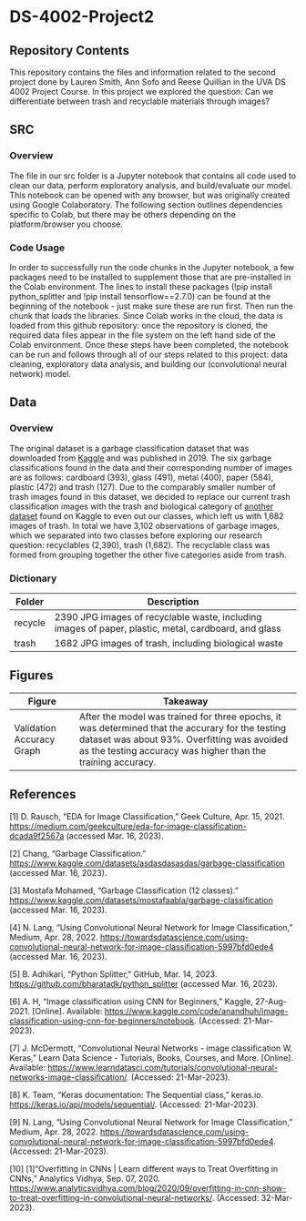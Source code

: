 # DS-4002-Project2

## Repository Contents
This repository contains the files and information related to the second project done by Lauren Smith, Ann Sofo and Reese Quillian in the UVA DS 4002 Project Course. In this project we explored the question: Can we differentiate between trash and recyclable materials through images?

## SRC

### Overview
The file in our src folder is a Jupyter notebook that contains all code used to clean our data, perform exploratory analysis, and build/evaluate our model. This notebook can be opened with any browser, but was originally created using Google Colaboratory. The following section outlines dependencies specific to Colab, but there may be others depending on the platform/browser you choose.

### Code Usage
In order to successfully run the code chunks in the Jupyter notebook, a few packages need to be installed to supplement those that are pre-installed in the Colab environment. The lines to install these packages (!pip install python_splitter and !pip install tensorflow==2.7.0) can be found at the beginning of the notebook - just make sure these are run first. Then run the chunk that loads the libraries. Since Colab works in the cloud, the data is loaded from this github repository: once the repository is cloned, the required data files appear in the file system on the left hand side of the Colab environment. Once these steps have been completed, the notebook can be run and follows through all of our steps related to this project: data cleaning, exploratory data analysis, and building our (convolutional neural network) model. 

## Data

### Overview

The original dataset is a garbage classification dataset that was downloaded from [Kaggle](https://www.kaggle.com/datasets/asdasdasasdas/garbage-classification) and was published in 2019. The six garbage classifications found in the data and their corresponding number of images are as follows: cardboard (393), glass (491), metal (400), paper (584), plastic (472) and trash (127). Due to the comparably smaller number of trash images found in this dataset, we decided to replace our current trash classification images with the trash and biological category of [another dataset](https://www.kaggle.com/datasets/mostafaabla/garbage-classification)  found on Kaggle to even out our classes, which left us with 1,682 images of trash. In total we have 3,102 observations of garbage images, which we separated into two classes before exploring our research question: recyclables (2,390), trash (1,682). The recyclable class was formed from grouping together the other five categories aside from trash.  

### Dictionary

| Folder  | Description  |
|---|---|
| recycle  | 2390 JPG images of recyclable waste, including images of paper, plastic, metal, cardboard, and glass |
| trash  | 1682 JPG images of trash, including biological waste |


## Figures
| Figure  | Takeaway  |
|---|---|
| Validation Accuracy Graph | After the model was trained for three epochs, it was determined that the accurary for the testing dataset was about 93%. Overfitting was avoided as the testing accuracy was higher than the training accuracy. |

## References
[1] D. Rausch, “EDA for Image Classification,” Geek Culture, Apr. 15, 2021. https://medium.com/geekculture/eda-for-image-classification-dcada9f2567a (accessed Mar. 16, 2023).

[2] Chang, “Garbage Classification.” https://www.kaggle.com/datasets/asdasdasasdas/garbage-classification (accessed Mar. 16, 2023).

[3] Mostafa Mohamed, “Garbage Classification (12 classes).” https://www.kaggle.com/datasets/mostafaabla/garbage-classification (accessed Mar. 16, 2023).

[4] N. Lang, “Using Convolutional Neural Network for Image Classification,” Medium, Apr. 28, 2022. https://towardsdatascience.com/using-convolutional-neural-network-for-image-classification-5997bfd0ede4 (accessed Mar. 16, 2023).

[5] B. Adhikari, “Python Splitter,” GitHub, Mar. 14, 2023. https://github.com/bharatadk/python_splitter  (accessed Mar. 16, 2023).

[6] A. H, “Image classification using CNN for Beginners,” Kaggle, 27-Aug-2021. [Online]. Available: https://www.kaggle.com/code/anandhuh/image-classification-using-cnn-for-beginners/notebook. (Accessed: 21-Mar-2023). 

[7] J. McDermott, “Convolutional Neural Networks - image classification W. Keras,” Learn Data Science - Tutorials, Books, Courses, and More. [Online]. Available: https://www.learndatasci.com/tutorials/convolutional-neural-networks-image-classification/. (Accessed: 21-Mar-2023). 

[8] K. Team, “Keras documentation: The Sequential class,” keras.io. https://keras.io/api/models/sequential/. (Accessed: 21-Mar-2023). 

[9] N. Lang, “Using Convolutional Neural Network for Image Classification,” Medium, Apr. 28, 2022. https://towardsdatascience.com/using-convolutional-neural-network-for-image-classification-5997bfd0ede4. (Accessed: 21-Mar-2023). 

[10] [1]“Overfitting in CNNs | Learn different ways to Treat Overfitting in CNNs,” Analytics Vidhya, Sep. 07, 2020. https://www.analyticsvidhya.com/blog/2020/09/overfitting-in-cnn-show-to-treat-overfitting-in-convolutional-neural-networks/. (Accessed: 32-Mar-2023).
